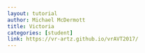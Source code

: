 ```yaml
---
layout: tutorial
author: Michael McDermott
title: Victoria
categories: [student]
link: https://vr-artz.github.io/vrAVT2017/
---
```

